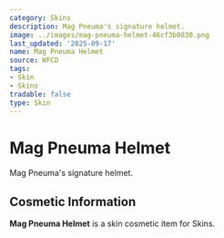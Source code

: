 ```yaml
---
category: Skins
description: Mag Pneuma's signature helmet.
image: ../images/mag-pneuma-helmet-46cf3b0830.png
last_updated: '2025-09-17'
name: Mag Pneuma Helmet
source: WFCD
tags:
- Skin
- Skins
tradable: false
type: Skin
---
```


# Mag Pneuma Helmet

Mag Pneuma's signature helmet.

## Cosmetic Information

**Mag Pneuma Helmet** is a skin cosmetic item for Skins.

